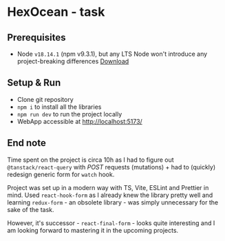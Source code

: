 # HexOcean - task

## Prerequisites

-   Node `v18.14.1` (npm v9.3.1), but any LTS Node won't introduce any project-breaking differences [Download](https://nodejs.org/dist/v18.14.1/)

## Setup & Run

-   Clone git repository
-   `npm i` to install all the libraries
-   `npm run dev` to run the project locally
-   WebApp accessible at [http://localhost:5173/](http://localhost:5173/)

## End note

Time spent on the project is circa 10h as I had to figure out `@tanstack/react-query` with _POST_ requests (mutations) + had to (quickly) redesign generic form for `watch` hook.

Project was set up in a modern way with TS, Vite, ESLint and Prettier in mind. Used `react-hook-form` as I already knew the library pretty well and learning `redux-form` - an obsolete library - was simply unnecessary for the sake of the task.

However, it's successor - `react-final-form` - looks quite interesting and I am looking forward to mastering it in the upcoming projects.
